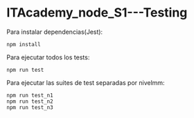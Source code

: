 # ITAcademy_node_S1---Testing
Para instalar dependencias(Jest):
```
npm install
```
Para ejecutar todos los tests:
```
npm run test
```
Para ejecutar las suites de test separadas por nivelmm:
```
npm run test_n1
npm run test_n2
npm run test_n3
```